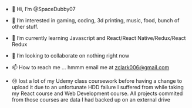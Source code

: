 - 👋 Hi, I’m @SpaceDubby07
- 👀 I’m interested in gaming, coding, 3d printing, music, food, bunch of other stuff.
- 🌱 I’m currently learning Javascript and React/React Native/Redux/React Redux
- 💞️ I’m looking to collaborate on nothing right now
- 📫 How to reach me ... hmmm email me at zclark006@gmail.com

- 😢 lost a lot of my Udemy class coursework before having a change to upload it due to an unfortunate HDD failure I suffered from while taking my React course and Web Development course. All projects commited from those courses are data I had backed up on an external drive 

<!---
SpaceDubby07/SpaceDubby07 is a ✨ special ✨ repository because its `README.md` (this file) appears on your GitHub profile.
You can click the Preview link to take a look at your changes.
--->
